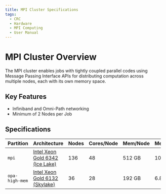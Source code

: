 ```yaml
---
title: MPI Cluster Specifications
tags:
  - CRC
  - Hardware
  - MPI Computing
  - User Manual
---
```


# MPI Cluster Overview

The MPI cluster enables jobs with tightly coupled parallel codes using Message Passing Interface APIs for distributing 
computation across multiple nodes, each with its own memory space.

## Key Features

- Infiniband and Omni-Path networking 
- Minimum of 2 Nodes per Job

## Specifications

| Partition      | Architecture                                                                                                                                                         | Nodes | Cores/Node | Mem/Node | Mem/Core | Scratch     | Network       | Nodes          |
|----------------|----------------------------------------------------------------------------------------------------------------------------------------------------------------------|-------|------------|----------|----------|-------------|---------------|----------------|
| `mpi`          | [Intel Xeon Gold 6342 (Ice Lake)](https://www.intel.com/content/www/us/en/products/sku/215276/intel-xeon-gold-6342-processor-36m-cache-2-80-ghz/specifications.html) | 136   | 48         | 512 GB   | 10.6 GB  | 1.6 TB NVMe | HDR200; 10GbE | mpi-n\[0-135]  |
| `opa-high-mem` | [Intel Xeon Gold 6132 (Skylake)](https://ark.intel.com/content/www/us/en/ark/products/123541/intel-xeon-gold-6132-processor-19-25m-cache-2-60-ghz.html)              | 36    | 28         | 192 GB   | 6.8 GB   | 500 TB SSD  | OPA; 10GbE    | opa-n\[96-131] |
